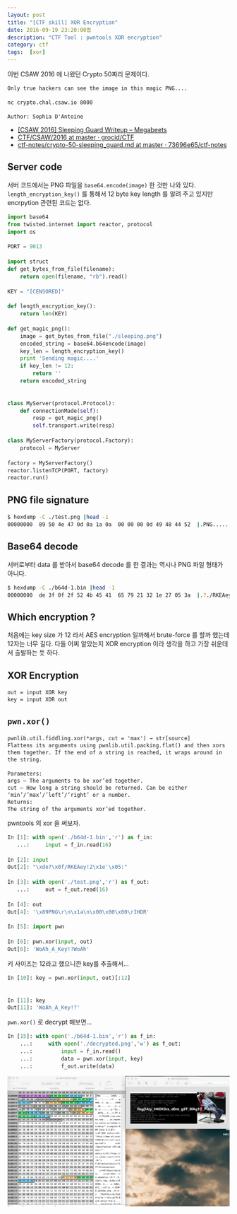 ```yaml
---
layout: post
title: "[CTF skill] XOR Encryption"
date: 2016-09-19 23:20:00법
description: "CTF Tool : pwntools XOR encryption"
category: ctf
tags:  [xor]
---
```


이번 CSAW 2016 에 나왔던 Crypto 50짜리 문제이다.

```
Only true hackers can see the image in this magic PNG....

nc crypto.chal.csaw.io 8000

Author: Sophia D'Antoine
```

- [[CSAW 2016] Sleeping Guard Writeup – Megabeets](http://www.megabeets.net/csaw-2016-sleeping-guard-writeup/)
- [CTF/CSAW/2016 at master · grocid/CTF](https://github.com/grocid/CTF/tree/master/CSAW/2016#sleeping-guard-50-p)
- [ctf-notes/crypto-50-sleeping_guard.md at master · 73696e65/ctf-notes](https://github.com/73696e65/ctf-notes/blob/master/2016-ctf.csaw.io/crypto-50-sleeping_guard.md)

<!--more--> 

## Server code

서버 코드에서는 PNG 파일을 `base64.encode(image)` 한 것만 나와 있다.
`length_encryption_key()` 를 통해서 12 byte key length 를 알려 주고 있지만 encrpytion 관련된 코드는 없다.

```python
import base64
from twisted.internet import reactor, protocol
import os

PORT = 9013

import struct
def get_bytes_from_file(filename):  
    return open(filename, "rb").read()  
    
KEY = "[CENSORED]"

def length_encryption_key():
    return len(KEY)

def get_magic_png():
    image = get_bytes_from_file("./sleeping.png")
    encoded_string = base64.b64encode(image)
    key_len = length_encryption_key()
    print 'Sending magic....'
    if key_len != 12:
        return ''
    return encoded_string 
    

class MyServer(protocol.Protocol):
    def connectionMade(self):
        resp = get_magic_png()
        self.transport.write(resp)

class MyServerFactory(protocol.Factory):
    protocol = MyServer

factory = MyServerFactory()
reactor.listenTCP(PORT, factory)
reactor.run()
```

## PNG file signature

```bash
$ hexdump -C ./test.png |head -1
00000000  89 50 4e 47 0d 0a 1a 0a  00 00 00 0d 49 48 44 52  |.PNG........IHDR|
```


## Base64 decode

서버로부터 data 를 받아서 base64 decode 를 한 결과는 역시나 PNG 파일 형태가 아니다.

```bash
$ hexdump -C ./b64d-1.bin |head -1
00000000  de 3f 0f 2f 52 4b 45 41  65 79 21 32 1e 27 05 3a  |.?./RKEAey!2.'.:|
```

## Which encryption ?

처음에는 key size 가 12 라서 AES encryption 일까해서 brute-force 를 할까 했는데 12자는 너무 길다.
다들 어찌 알았는지 XOR encryption 이라 생각을 하고 가장 쉬운데서 출발하는 듯 하다.

## XOR Encryption

```
out = input XOR key
key = input XOR out
```

## `pwn.xor()`

```
pwnlib.util.fiddling.xor(*args, cut = 'max') → str[source]
Flattens its arguments using pwnlib.util.packing.flat() and then xors them together. If the end of a string is reached, it wraps around in the string.

Parameters:	
args – The arguments to be xor’ed together.
cut – How long a string should be returned. Can be either ‘min’/’max’/’left’/’right’ or a number.
Returns:	
The string of the arguments xor’ed together.
```

pwntools 의 xor 을 써보자.

```python
In [1]: with open('./b64d-1.bin','r') as f_in:
   ...:     input = f_in.read(16)

In [2]: input
Out[2]: "\xde?\x0f/RKEAey!2\x1e'\x05:"

In [3]: with open('./test.png','r') as f_out:
   ...:     out = f_out.read(16)

In [4]: out
Out[4]: '\x89PNG\r\n\x1a\n\x00\x00\x00\rIHDR'

In [5]: import pwn

In [6]: pwn.xor(input, out)
Out[6]: 'WoAh_A_Key!?WoAh'
```

키 사이즈는 12라고 했으니깐 key를 추출해서...

```python
In [10]: key = pwn.xor(input, out)[:12]


In [11]: key
Out[11]: 'WoAh_A_Key!?'
```

`pwn.xor()` 로 decrypt 해보면...

```python
In [15]: with open('./b64d-1.bin','r') as f_in:
    ...:     with open('./decrypted.png','w') as f_out:
    ...:         input = f_in.read()
    ...:         data = pwn.xor(input, key)
    ...:         f_out.write(data)
```    

![img](https://raw.githubusercontent.com/humb1ec0ding/humb1ec0ding-etc/master/2016/09/csaw-xor-encryption.png)
